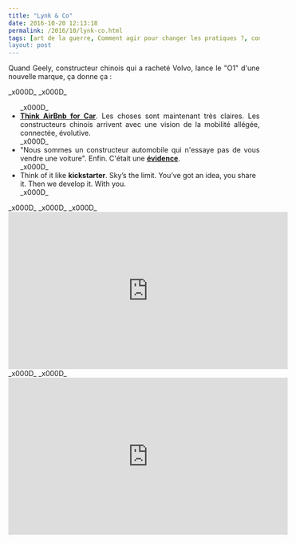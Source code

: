 ```yaml
---
title: "Lynk & Co"
date: 2016-10-20 12:13:18
permalink: /2016/10/lynk-co.html
tags: [art de la guerre, Comment agir pour changer les pratiques ?, connectivité, économie de l'expérience, innovation, internet des objets, open innovation, Véhicule]
layout: post
---
```


<p style="text-align: justify;">Quand Geely, constructeur chinois qui a racheté Volvo, lance le "O1" d'une nouvelle marque, ça donne ça :</p>_x000D_
_x000D_
<ul>_x000D_
	<li style="text-align: justify;"><strong><a href="http://www.lynkco.com/en/car-and.html" target="_blank">Think AirBnb for Car</a></strong>. Les choses sont maintenant très claires. Les constructeurs chinois arrivent avec une vision de la mobilité allégée, connectée, évolutive.</li>_x000D_
	<li style="text-align: justify;">"Nous sommes un constructeur automobile qui n'essaye pas de vous vendre une voiture". Enfin. C'était une <a href="http://transportsdufutur.ademe.fr/2013/09/nissan-et-daimler-sengagent-a-commercialiser-des-voitures-autonomes-en-2020-risques-et-opportunites.html?hlst=patagonia" target="_blank"><strong>évidence</strong></a>.</li>_x000D_
	<li class="scroll-item">Think of it like <strong>kickstarter</strong>. Sky’s the limit. You’ve got an idea, you share it. Then we develop it. With you.</li>_x000D_
</ul>_x000D_
<!--more-->_x000D_
_x000D_
<iframe src="https://www.youtube.com/embed/YezxrPsXD3Q" width="560" height="315" frameborder="0" allowfullscreen="allowfullscreen"></iframe>_x000D_
_x000D_
<iframe src="https://www.youtube.com/embed/qydaNhBUOp8" width="560" height="315" frameborder="0" allowfullscreen="allowfullscreen"></iframe>
